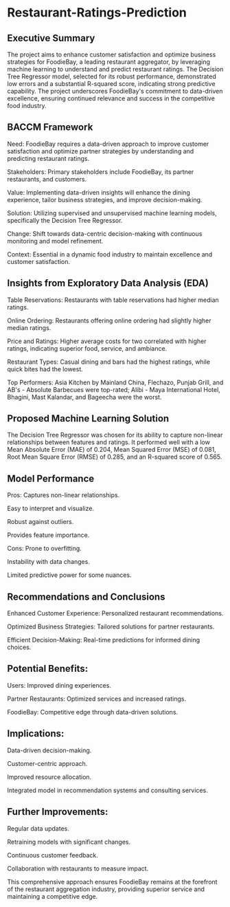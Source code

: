 # Restaurant-Ratings-Prediction

## Executive Summary

The project aims to enhance customer satisfaction and optimize business strategies for FoodieBay, a leading restaurant aggregator, by leveraging machine learning to understand and predict restaurant ratings. The Decision Tree Regressor model, selected for its robust performance, demonstrated low errors and a substantial R-squared score, indicating strong predictive capability. The project underscores FoodieBay's commitment to data-driven excellence, ensuring continued relevance and success in the competitive food industry.

## BACCM Framework

Need: FoodieBay requires a data-driven approach to improve customer satisfaction and optimize partner strategies by understanding and predicting restaurant ratings.

Stakeholders: Primary stakeholders include FoodieBay, its partner restaurants, and customers.

Value: Implementing data-driven insights will enhance the dining experience, tailor business strategies, and improve decision-making.

Solution: Utilizing supervised and unsupervised machine learning models, specifically the Decision Tree Regressor.

Change: Shift towards data-centric decision-making with continuous monitoring and model refinement.

Context: Essential in a dynamic food industry to maintain excellence and customer satisfaction.

## Insights from Exploratory Data Analysis (EDA)

Table Reservations: Restaurants with table reservations had higher median ratings.

Online Ordering: Restaurants offering online ordering had slightly higher median ratings.

Price and Ratings: Higher average costs for two correlated with higher ratings, indicating superior food, service, and ambiance.

Restaurant Types: Casual dining and bars had the highest ratings, while quick bites had the lowest.

Top Performers: Asia Kitchen by Mainland China, Flechazo, Punjab Grill, and AB's - Absolute Barbecues were top-rated; Alibi - Maya International Hotel, Bhagini, Mast Kalandar, and Bageecha were the worst.

## Proposed Machine Learning Solution

The Decision Tree Regressor was chosen for its ability to capture non-linear relationships between features and ratings. It performed well with a low Mean Absolute Error (MAE) of 0.204, Mean Squared Error (MSE) of 0.081, Root Mean Square Error (RMSE) of 0.285, and an R-squared score of 0.565.

## Model Performance

Pros:
Captures non-linear relationships.

Easy to interpret and visualize.

Robust against outliers.

Provides feature importance.

Cons:
Prone to overfitting.

Instability with data changes.

Limited predictive power for some nuances.

## Recommendations and Conclusions

Enhanced Customer Experience: Personalized restaurant recommendations.

Optimized Business Strategies: Tailored solutions for partner restaurants.

Efficient Decision-Making: Real-time predictions for informed dining choices.

## Potential Benefits:

Users: Improved dining experiences.

Partner Restaurants: Optimized services and increased ratings.

FoodieBay: Competitive edge through data-driven solutions.

## Implications:

Data-driven decision-making.

Customer-centric approach.

Improved resource allocation.

Integrated model in recommendation systems and consulting services.

## Further Improvements:

Regular data updates.

Retraining models with significant changes.

Continuous customer feedback.

Collaboration with restaurants to measure impact.

This comprehensive approach ensures FoodieBay remains at the forefront of the restaurant aggregation industry, providing superior service and maintaining a competitive edge.
